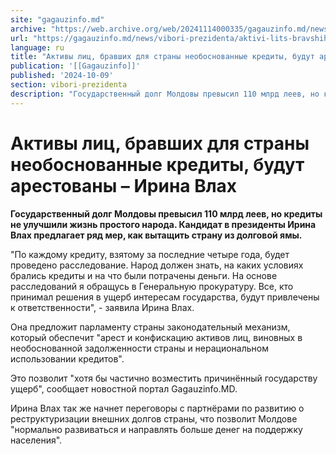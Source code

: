 ```yaml
---
site: "gagauzinfo.md"
archive: "https://web.archive.org/web/20241114000335/gagauzinfo.md/news/vibori-prezidenta/aktivi-lits-bravshih-dlya-strani-neobosnovannie-krediti-budut-arestovani-irina-vlah"
url: "https://gagauzinfo.md/news/vibori-prezidenta/aktivi-lits-bravshih-dlya-strani-neobosnovannie-krediti-budut-arestovani-irina-vlah"
language: ru
title: "Активы лиц, бравших для страны необоснованные кредиты, будут арестованы – Ирина Влах"
publication: '[[Gagauzinfo]]'
published: '2024-10-09'
section: vibori-prezidenta
description: "Государственный долг Молдовы превысил 110 млрд леев, но кредиты не улучшили жизнь простого народа. Кандидат в президенты Ирина Влах предлагает ряд мер, как вытащить страну из долговой ямы."
---
```


# Активы лиц, бравших для страны необоснованные кредиты, будут арестованы – Ирина Влах

**Государственный долг Молдовы превысил 110 млрд леев, но кредиты не улучшили жизнь простого народа. Кандидат в президенты Ирина Влах предлагает ряд мер, как вытащить страну из долговой ямы.**

"По каждому кредиту, взятому за последние четыре года, будет проведено расследование. Народ должен знать, на каких условиях брались кредиты и на что были потрачены деньги. На основе расследований я обращусь в Генеральную прокуратуру. Все, кто принимал решения в ущерб интересам государства, будут привлечены к ответственности", - заявила Ирина Влах.

Она предложит парламенту страны законодательный механизм, который обеспечит "арест и конфискацию активов лиц, виновных в необоснованной задолженности страны и нерациональном использовании кредитов".

Это позволит "хотя бы частично возместить причинённый государству ущерб", сообщает новостной портал Gagauzinfo.MD.

Ирина Влах так же начнет переговоры с партнёрами по развитию о реструктуризации внешних долгов страны, что позволит Молдове "нормально развиваться и направлять больше денег на поддержку населения".